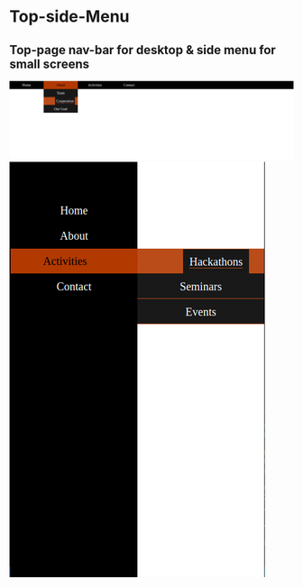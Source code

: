 # Top-side-Menu

## Top-page nav-bar for desktop & side menu for small screens

![](https://github.com/ZakariaHn/Top-Left-side-Menu/blob/master/img/forREADME.png)
![](https://github.com/ZakariaHn/Top-Left-side-Menu/blob/master/img/forREADME2.png)

